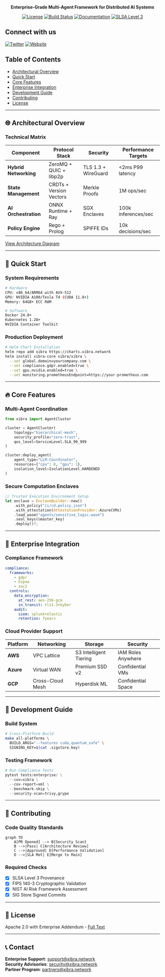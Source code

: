 <div align="center">

**Enterprise-Grade Multi-Agent Framework for Distributed AI Systems**  

[![License](https://img.shields.io/badge/License-Apache%202.0-blue.svg)](LICENSE)
[![Build Status](https://img.shields.io/github/actions/workflow/status/xibra-network/core/ci.yml?branch=main)](https://github.com/xibra-network/core/actions)
[![Documentation](https://img.shields.io/badge/docs-website-blue)](https://docs.xibra.network)
[![SLSA Level 3](https://img.shields.io/badge/SLSA-Level_3-green)](https://slsa.dev)

</div>

## Connect with us
[![Twitter](https://img.shields.io/badge/Twitter-%231DA1F2.svg?&style=for-the-badge&logo=twitter&logoColor=white)](https://twitter.com/XIBRANetwork)
[![Website](https://img.shields.io/badge/Website-%23000000.svg?&style=for-the-badge&logo=google-chrome&logoColor=white)](https://xibra.network/)


## Table of Contents
- [Architectural Overview](#-architectural-overview)
- [Quick Start](#-quick-start)
- [Core Features](#-core-features)
- [Enterprise Integration](#-enterprise-integration)
- [Development Guide](#-development-guide)
- [Contributing](#-contributing)
- [License](#-license)

---

## 🌐 Architectural Overview

### Technical Matrix
| Component | Protocol Stack | Security | Performance Targets |
|-----------|----------------|----------|---------------------|
| **Hybrid Networking** | ZeroMQ + QUIC + libp2p | TLS 1.3 + WireGuard | <2ms P99 latency |
| **State Management** | CRDTs + Version Vectors | Merkle Proofs | 1M ops/sec |
| **AI Orchestration** | ONNX Runtime + Ray | SGX Enclaves | 100k inferences/sec |
| **Policy Engine** | Rego + Prolog | SPIFFE IDs | 10k decisions/sec |

[View Architecture Diagram](docs/architecture_v3.png)

---

## 🚀 Quick Start

### System Requirements
```bash
# Hardware
CPU: x86_64/ARM64 with AVX-512
GPU: NVIDIA A100/Tesla T4 (CUDA 11.8+)
Memory: 64GB+ ECC RAM

# Software
Docker 24.0+
Kubernetes 1.28+
NVIDIA Container Toolkit
```

### Production Deployment
```bash
# Helm Chart Installation
helm repo add xibra https://charts.xibra.network
helm install xibra-core xibra/xibra \
  --set global.domain=yourcompany.com \
  --set compliance.gdpr.enabled=true \
  --set gpu.nvidia.enabled=true \
  --set monitoring.prometheusEndpoint=https://your-prometheus.com
```

---

## 🔥 Core Features

### Multi-Agent Coordination
```python
from xibra import AgentCluster

cluster = AgentCluster(
    topology="hierarchical-mesh",
    security_profile="zero-trust",
    qos_level=ServiceLevel.SLA_99_999
)

cluster.deploy_agent(
    agent_type="LLM-Coordinator",
    resources={"cpu": 8, "gpu": 1},
    isolation_level=IsolationLevel.HARDENED
)
```

### Secure Computation Enclaves
```rust
// Trusted Execution Environment Setup
let enclave = EnclaveBuilder::new()
    .with_policy("ci/cd.policy.json")
    .with_attestation(AttestationProvider::AzureCVMs)
    .load_wasm("agents/sensitive_logic.wasm")
    .seal_keys(&master_key)
    .deploy()?;
```

---

## 🏢 Enterprise Integration

### Compliance Framework
```yaml
compliance:
  frameworks:
    - gdpr
    - hipaa
    - soc2
  controls:
    data_encryption: 
      at_rest: aes-256-gcm
      in_transit: tls1.3+kyber
    audit: 
      siem: splunk+elastic
      retention: 7years
```

### Cloud Provider Support
| Platform | Networking | Storage | Security |
|----------|------------|---------|----------|
| **AWS**  | VPC Lattice | S3 Intelligent Tiering | IAM Roles Anywhere |
| **Azure**| Virtual WAN | Premium SSD v2 | Confidential VMs |
| **GCP**  | Cross-Cloud Mesh | Hyperdisk ML | Confidential Space |

---

## 🔧 Development Guide

### Build System
```bash
# Cross-Platform Build
make all-platforms \
  BUILD_ARGS="--features cuda,quantum_safe" \
  SIGNING_KEY=$(cat .sigstore.key)
```

### Testing Framework
```python
# Run Compliance Tests
pytest tests/enterprise/ \
  --cov=xibra \
  --cov-report=xml \
  --benchmark-skip \
  --security-scan=trivy,grype
```

---

## 🤝 Contributing

### Code Quality Standards
```mermaid
graph TD
    A[PR Opened] --> B{Security Scan}
    B -->|Pass| C[Architecture Review]
    C -->|Approved| D[Performance Validation]
    D -->|SLA Met| E[Merge to Main]
```

### Required Checks
- [x] SLSA Level 3 Provenance
- [x] FIPS 140-3 Cryptographic Validation
- [x] NIST AI Risk Framework Assessment
- [x] SIG Store Signed Commits

---

## 📜 License
Apache 2.0 with Enterprise Addendum - [Full Text](LICENSE)

---

## 📞 Contact
**Enterprise Support**: [support@xibra.network](mailto:support@xibra.network)  
**Security Advisories**: [security@xibra.network](mailto:security@xibra.network)  
**Partner Program**: [partners@xibra.network](mailto:partners@xibra.network)
